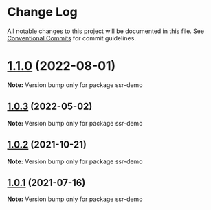 # Change Log

All notable changes to this project will be documented in this file.
See [Conventional Commits](https://conventionalcommits.org) for commit guidelines.

# [1.1.0](https://github.com/amplitude/experiment-node-server/compare/v1.0.3...v1.1.0) (2022-08-01)

**Note:** Version bump only for package ssr-demo





## [1.0.3](https://github.com/amplitude/experiment-node-server/compare/v1.0.2...v1.0.3) (2022-05-02)

**Note:** Version bump only for package ssr-demo





## [1.0.2](https://github.com/amplitude/experiment-node-server/compare/v1.0.1...v1.0.2) (2021-10-21)

**Note:** Version bump only for package ssr-demo





## [1.0.1](https://github.com/amplitude/experiment-node-server/compare/v1.0.0...v1.0.1) (2021-07-16)

**Note:** Version bump only for package ssr-demo
